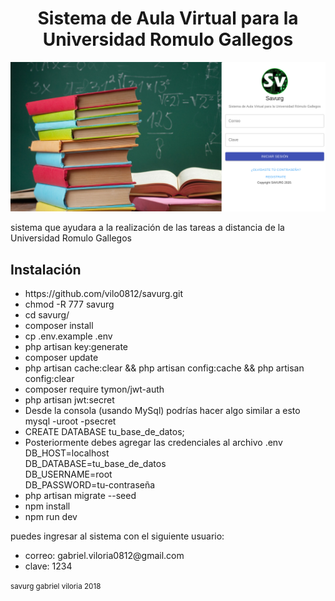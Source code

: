 <h1 style="text-align: center;">Sistema de Aula Virtual para la Universidad Romulo Gallegos</h1>
<img src="public/images/backgrounds/sistema.png" alt="">
<p>sistema que ayudara a la realización de las tareas a distancia de la Universidad Romulo Gallegos</p>
<h2>Instalación</h2>
<ul>
	<li>https://github.com/vilo0812/savurg.git</li>
	<li> chmod -R 777 savurg
	</li>
	<li>cd savurg/</li>
	<li>composer install</li>
	<li>cp .env.example .env</li>
	<li>php artisan key:generate</li>
	<li>composer update</li>
	<li>php artisan cache:clear && php artisan config:cache && php artisan config:clear</li>
	<li>composer require tymon/jwt-auth</li>
	<li>php artisan jwt:secret</li>
	<li>Desde la consola (usando MySql) podrías hacer algo similar a esto<br/>
	mysql -uroot -psecret</li>
	<li>CREATE DATABASE tu_base_de_datos;</li>
	<li>Posteriormente debes agregar las credenciales al archivo .env<br/>
	DB_HOST=localhost<br/>
	DB_DATABASE=tu_base_de_datos<br/>
	DB_USERNAME=root<br/>
	DB_PASSWORD=tu-contraseña</li>
	<li>php artisan migrate --seed</li>
	<li>npm install</li>
	<li>npm run dev</li>
</ul>
<span>
	<p>
		puedes ingresar al sistema con el siguiente usuario:
	</p>
	<ul>
		<li>
			correo: gabriel.viloria0812@gmail.com
		</li>
		<li>
			clave: 1234
		</li>
	</ul>
</span>
<small style="text-align: center;">
	savurg gabriel viloria 2018
</small>